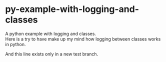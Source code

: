 # py-example-with-logging-and-classes
A python example with logging and classes.<BR>
Here is a try to have make up my mind how logging between classes works in python.

And this line exists only in a new test branch.
